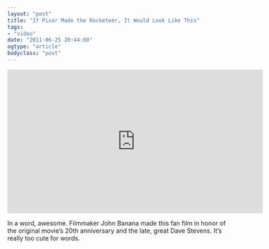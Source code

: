 ```yaml
---
layout: "post"
title: "If Pixar Made the Rocketeer, It Would Look Like This"
tags: 
- "video"
date: "2011-06-25 20:44:00"
ogtype: "article"
bodyclass: "post"
---
```


<iframe frameborder="0" height="326" src="http://player.vimeo.com/video/25088498?title=0&byline=0&portrait=0&color=80ceff" width="580"></iframe>

In a word, awesome. Filmmaker John Banana made this fan film in honor of the original movie’s 20th anniversary and the late, great Dave Stevens. It’s really too cute for words.